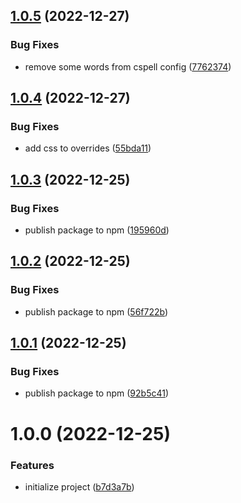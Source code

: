 ## [1.0.5](https://github.com/js-omar/prettier-config/compare/v1.0.4...v1.0.5) (2022-12-27)

### Bug Fixes

- remove some words from cspell config ([7762374](https://github.com/js-omar/prettier-config/commit/7762374f2b9dc2b1116e7eec3ba9e9d5b1cee068))

## [1.0.4](https://github.com/js-omar/prettier-config/compare/v1.0.3...v1.0.4) (2022-12-27)

### Bug Fixes

- add css to overrides ([55bda11](https://github.com/js-omar/prettier-config/commit/55bda1157338e8793cadebf18b7fbc8fc085ba63))

## [1.0.3](https://github.com/js-omar/prettier-config/compare/v1.0.2...v1.0.3) (2022-12-25)

### Bug Fixes

- publish package to npm ([195960d](https://github.com/js-omar/prettier-config/commit/195960d99532fe790fcd34a2d7f52615ddcf5e5f))

## [1.0.2](https://github.com/js-omar/prettier-config/compare/v1.0.1...v1.0.2) (2022-12-25)

### Bug Fixes

- publish package to npm ([56f722b](https://github.com/js-omar/prettier-config/commit/56f722bc329337a9b212cc3ace774d4d11d0e0b2))

## [1.0.1](https://github.com/js-omar/prettier-config/compare/v1.0.0...v1.0.1) (2022-12-25)

### Bug Fixes

- publish package to npm ([92b5c41](https://github.com/js-omar/prettier-config/commit/92b5c41316dcba8bb927b3b9ff40c5b7bb9a5664))

# 1.0.0 (2022-12-25)

### Features

- initialize project ([b7d3a7b](https://github.com/js-omar/prettier-config/commit/b7d3a7bb7f8f0079aa08aaf191e10c8b6704a933))
